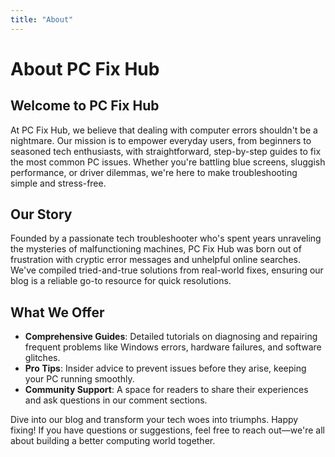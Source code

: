 ```yaml
---
title: "About"
---
```


# About PC Fix Hub

## Welcome to PC Fix Hub

At PC Fix Hub, we believe that dealing with computer errors shouldn't be a nightmare. Our mission is to empower everyday users, from beginners to seasoned tech enthusiasts, with straightforward, step-by-step guides to fix the most common PC issues. Whether you're battling blue screens, sluggish performance, or driver dilemmas, we're here to make troubleshooting simple and stress-free.

## Our Story

Founded by a passionate tech troubleshooter who's spent years unraveling the mysteries of malfunctioning machines, PC Fix Hub was born out of frustration with cryptic error messages and unhelpful online searches. We've compiled tried-and-true solutions from real-world fixes, ensuring our blog is a reliable go-to resource for quick resolutions.

## What We Offer

- **Comprehensive Guides**: Detailed tutorials on diagnosing and repairing frequent problems like Windows errors, hardware failures, and software glitches.
- **Pro Tips**: Insider advice to prevent issues before they arise, keeping your PC running smoothly.
- **Community Support**: A space for readers to share their experiences and ask questions in our comment sections.

Dive into our blog and transform your tech woes into triumphs. Happy fixing! If you have questions or suggestions, feel free to reach out—we're all about building a better computing world together.